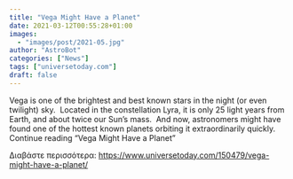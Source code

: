 ```yaml
---
title: "Vega Might Have a Planet"
date: 2021-03-12T00:55:28+01:00
images:
  - "images/post/2021-05.jpg"
author: "AstroBot"
categories: ["News"]
tags: ["universetoday.com"]
draft: false
---
```


Vega is one of the brightest and best known stars in the night (or even twilight) sky.  Located in the constellation Lyra, it is only 25 light years from Earth, and about twice our Sun’s mass.  And now, astronomers might have found one of the hottest known planets orbiting it extraordinarily quickly. Continue reading “Vega Might Have a Planet” 

Διαβάστε περισσότερα: https://www.universetoday.com/150479/vega-might-have-a-planet/
